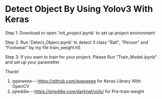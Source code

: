 # Detect Object By Using Yolov3 With Keras

Step 1: Download or open 'Init_project.ipynb' to set up project environment

Step 2: Run 'Detect_Object.ipynb' to detect 3 class "Ball", "Person" and "Footwear" by my file train_weight.h5

Step 3: If you want to train for your project, Please Run "Train_Model.ipynb" and set up your parametter

Thank!

1. qqwweee---https://github.com/qqwweee for Keras Library With OpenCV
2. pjreddie---https://pjreddie.com/darknet/yolo/ for Pre-train weight 
